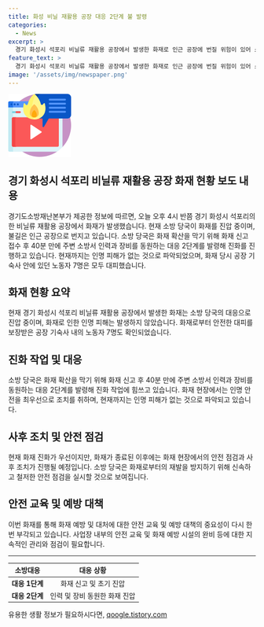 ```yaml
---
title: 화성 비닐 재활용 공장 대응 2단계 불 발령
categories:
  - News
excerpt: >
  경기 화성시 석포리 비닐류 재활용 공장에서 발생한 화재로 인근 공장에 번질 위험이 있어 소방 당국이 대응 2단계를 발령하고 진화 작업을 진행 중입니다. 다행히 인명 피해는 없으며, 화재 당시 공장 기숙사에 있던 노동자 7명은 대피했습니다. 현재 소방당국의 노력에 의해 화재 진압이 진행 중이니 안전에 주의를 기울이시기 바랍니다.
feature_text: >
  경기 화성시 석포리 비닐류 재활용 공장에서 발생한 화재로 인근 공장에 번질 위험이 있어 소방 당국이 대응 2단계를 발령하고 진화 작업을 진행 중입니다. 다행히 인명 피해는 없으며, 화재 당시 공장 기숙사에 있던 노동자 7명은 대피했습니다. 현재 소방당국의 노력에 의해 화재 진압이 진행 중이니 안전에 주의를 기울이시기 바랍니다.
image: '/assets/img/newspaper.png'
---
```


<p><img src="/assets/img/news.png" alt="rentncar 속보" /></p>

<h2>경기 화성시 석포리 비닐류 재활용 공장 화재 현황 보도 내용</h2>

<p data-ke-size="size16">경기도소방재난본부가 제공한 정보에 따르면, 오늘 오후 4시 반쯤 경기 화성시 석포리의 한 비닐류 재활용 공장에서 화재가 발생했습니다. 현재 소방 당국이 화재를 진압 중이며, 불길은 인근 공장으로 번지고 있습니다. 소방 당국은 화재 확산을 막기 위해 화재 신고 접수 후 40분 만에 주변 소방서 인력과 장비를 동원하는 대응 2단계를 발령해 진화를 진행하고 있습니다. 현재까지는 인명 피해가 없는 것으로 파악되었으며, 화재 당시 공장 기숙사 안에 있던 노동자 7명은 모두 대피했습니다.</p>

<h2 data-ke-size="size26">화재 현황 요약</h2>

<p data-ke-size="size16">현재 경기 화성시 석포리 비닐류 재활용 공장에서 발생한 화재는 소방 당국의 대응으로 진압 중이며, 화재로 인한 인명 피해는 발생하지 않았습니다. 화재로부터 안전한 대피를 보장받은 공장 기숙사 내의 노동자 7명도 확인되었습니다.</p>

<h2 data-ke-size="size26">진화 작업 및 대응</h2>

<p data-ke-size="size16">소방 당국은 화재 확산을 막기 위해 화재 신고 후 40분 만에 주변 소방서 인력과 장비를 동원하는 대응 2단계를 발령해 진화 작업에 힘쓰고 있습니다. 화재 현장에서는 인명 안전을 최우선으로 조치를 취하며, 현재까지는 인명 피해가 없는 것으로 파악되고 있습니다.</p>

<h2 data-ke-size="size26">사후 조치 및 안전 점검</h2>

<p data-ke-size="size16">현재 화재 진화가 우선이지만, 화재가 종료된 이후에는 화재 현장에서의 안전 점검과 사후 조치가 진행될 예정입니다. 소방 당국은 화재로부터의 재발을 방지하기 위해 신속하고 철저한 안전 점검을 실시할 것으로 보여집니다.</p>

<h2 data-ke-size="size26">안전 교육 및 예방 대책</h2>

<p data-ke-size="size16">이번 화재를 통해 화재 예방 및 대처에 대한 안전 교육 및 예방 대책의 중요성이 다시 한번 부각되고 있습니다. 사업장 내부의 안전 교육 및 화재 예방 시설의 완비 등에 대한 지속적인 관리와 점검이 필요합니다.</p>

<hr>

<table>
    <thead>
        <tr>
            <th><b>소방대응</b></th>
            <th><b>대응 상황</b></th>
        </tr>
    </thead>
    <tbody>
        <tr>
            <td style="text-align: center; height: 17px;"><b>대응 1단계</b></td>
            <td style="text-align: center; height: 17px;">화재 신고 및 초기 진압</td>
        </tr>
        <tr>
            <td style="text-align: center; height: 17px;"><b>대응 2단계</b></td>
            <td style="text-align: center; height: 17px;">인력 및 장비 동원한 화재 진압</td>
        </tr>
    </tbody>
</table>

<p data-ke-size="size16"></p>
유용한 생활 정보가 필요하시다면, <a href="https://qoogle.tistory.com" rel="dofollow">qoogle.tistory.com</a>


